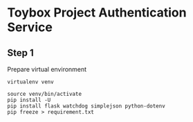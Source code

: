 # Toybox Project Authentication Service


## Step 1 
Prepare virtual environment 
```shell
virtualenv venv

source venv/bin/activate
pip install -U 
pip install flask watchdog simplejson python-dotenv
pip freeze > requirement.txt
```